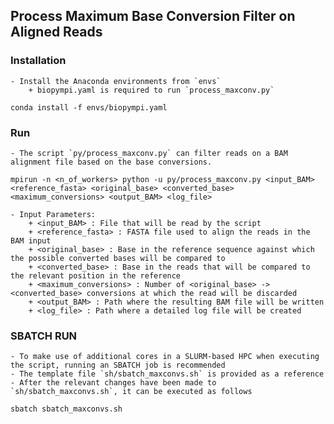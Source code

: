 ## Process Maximum Base Conversion Filter on Aligned Reads

### Installation

    - Install the Anaconda environments from `envs`
        + biopympi.yaml is required to run `process_maxconv.py`

```
conda install -f envs/biopympi.yaml
```

### Run
    - The script `py/process_maxconv.py` can filter reads on a BAM alignment file based on the base conversions.

```
mpirun -n <n_of_workers> python -u py/process_maxconv.py <input_BAM> <reference_fasta> <original_base> <converted_base> <maximum_conversions> <output_BAM> <log_file>
```

    - Input Parameters:
        + <input_BAM> : File that will be read by the script
        + <reference_fasta> : FASTA file used to align the reads in the BAM input
        + <original_base> : Base in the reference sequence against which the possible converted bases will be compared to
        + <converted_base> : Base in the reads that will be compared to the relevant position in the reference
        + <maximum_conversions> : Number of <original_base> -> <converted_base> conversions at which the read will be discarded
        + <output_BAM> : Path where the resulting BAM file will be written
        + <log_file> : Path where a detailed log file will be created

### SBATCH RUN
    - To make use of additional cores in a SLURM-based HPC when executing the script, running an SBATCH job is recommended
    - The template file `sh/sbatch_maxconvs.sh` is provided as a reference
    - After the relevant changes have been made to `sh/sbatch_maxconvs.sh`, it can be executed as follows

```
sbatch sbatch_maxconvs.sh
```
